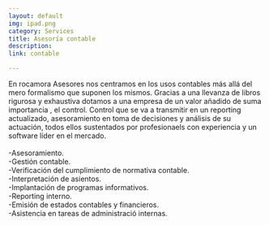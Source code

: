 ```yaml
---
layout: default
img: ipad.png
category: Services
title: Asesoría contable
description:
link: contable

---
```

  En rocamora Asesores nos centramos en los usos contables más allá del mero formalismo que suponen los mismos. Gracias a una llevanza de libros rigurosa y exhaustiva dotamos a una empresa de un valor añadido de suma importancia , el control. Control que se va a transmitir en un reporting actualizado, asesoramiento en toma de decisiones y análisis de su actuación, todos ellos sustentados por profesionaels con experiencia y un software líder en el mercado.
  <br>
  <br>
  -Asesoramiento. <i class="fa fa-check" aria-hidden="true"></i><br>
  -Gestión contable. <i class="fa fa-check" aria-hidden="true"></i><br>
  -Verificación del cumplimiento de normativa contable. <i class="fa fa-check" aria-hidden="true"></i><br>
  -Interpretación de asientos.<i class="fa fa-check" aria-hidden="true"></i><br>
  -Implantación de programas informativos.<i class="fa fa-check" aria-hidden="true"></i><br>
  -Reporting interno.<i class="fa fa-check" aria-hidden="true"></i><br>
  -Emisión de estados contables y financieros.<i class="fa fa-check" aria-hidden="true"></i><br>
  -Asistencia en tareas de administració internas.<i class="fa fa-check" aria-hidden="true"></i>
